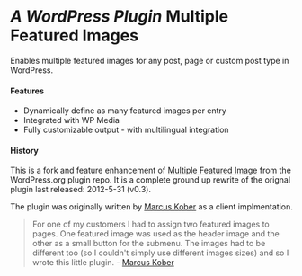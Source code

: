 *A WordPress Plugin*
Multiple Featured Images
==================

Enables multiple featured images for any post, page or custom post type in WordPress.

#### Features

* Dynamically define as many featured images per entry
* Integrated with WP Media
* Fully customizable output - with multilingual integration

#### History
This is a fork and feature enhancement of [Multiple Featured Image](http://wordpress.org/plugins/multiple-featured-images/) from the WordPress.org plugin repo. It is a complete ground up rewrite of the orignal plugin last released: 2012-5-31 (v0.3).

The plugin was originally written by [Marcus Kober](http://profiles.wordpress.org/marcuskober/) as a client implmentation.

> For one of my customers I had to assign two featured images to pages. One featured image was used as the header image and the other as a small button for the submenu. The images had to be different too (so I couldn't simply use different images sizes) and so I wrote this little plugin. - [Marcus Kober](http://profiles.wordpress.org/marcuskober/)
